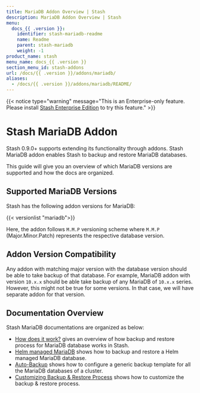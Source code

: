 ```yaml
---
title: MariaDB Addon Overview | Stash
description: MariaDB Addon Overview | Stash
menu:
  docs_{{ .version }}:
    identifier: stash-mariadb-readme
    name: Readme
    parent: stash-mariadb
    weight: -1
product_name: stash
menu_name: docs_{{ .version }}
section_menu_id: stash-addons
url: /docs/{{ .version }}/addons/mariadb/
aliases:
  - /docs/{{ .version }}/addons/mariadb/README/
---
```


{{< notice type="warning" message="This is an Enterprise-only feature. Please install [Stash Enterprise Edition](/docs/setup/install/enterprise/index.md) to try this feature." >}}

# Stash MariaDB Addon

Stash 0.9.0+ supports extending its functionality through addons. Stash MariaDB addon enables Stash to backup and restore MariaDB databases.

This guide will give you an overview of which MariaDB versions are supported and how the docs are organized.

## Supported MariaDB Versions

Stash has the following addon versions for MariaDB:

{{< versionlist "mariadb">}}

Here, the addon follows `M.M.P` versioning scheme where `M.M.P` (Major.Minor.Patch) represents the respective database version.

## Addon Version Compatibility

Any addon with matching major version with the database version should be able to take backup of that database. For example, MariaDB addon with version `10.x.x` should be able take backup of any MariaDB of `10.x.x` series. However, this might not be true for some versions. In that case, we will have separate addon for that version.

## Documentation Overview

Stash MariaDB documentations are organized as below:

- [How does it work?](/docs/addons/mariadb/overview/index.md) gives an overview of how backup and restore process for MariaDB database works in Stash.
- [Helm managed MariaDB](/docs/addons/mariadb/helm/index.md) shows how to backup and restore a Helm managed MariaDB database.
- [Auto-Backup](/docs/addons/mariadb/auto-backup/index.md) shows how to configure a generic backup template for all the MariaDB databases of a cluster.
- [Customizing Backup & Restore Process](/docs/addons/mariadb/customization/index.md) shows how to customize the backup & restore process.
